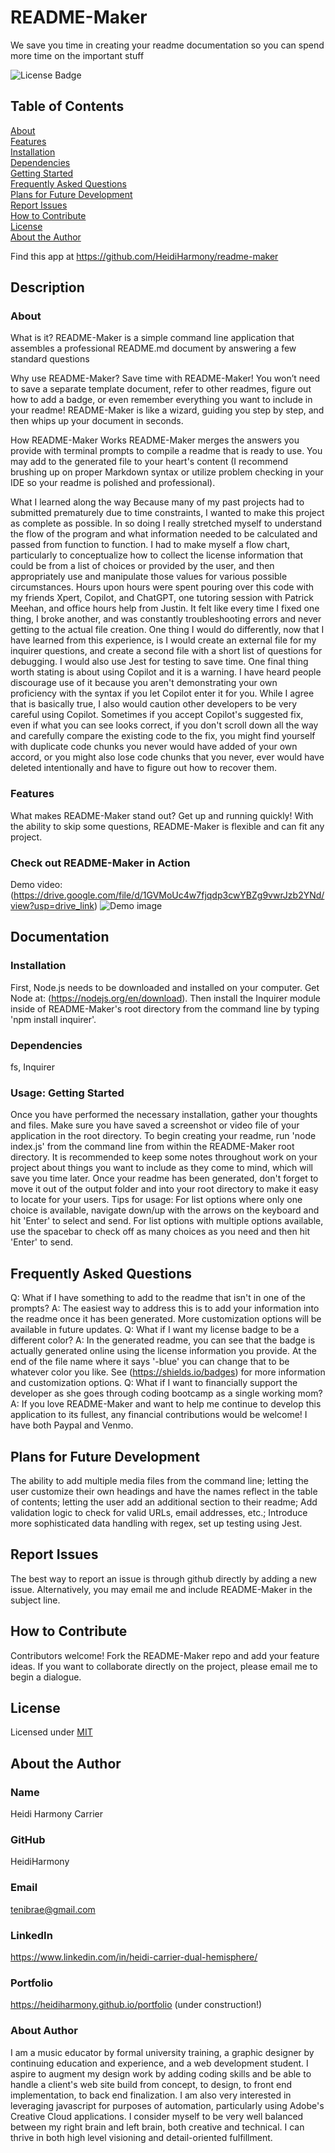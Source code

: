 # README-Maker

We save you time in creating your readme documentation so you can spend more time on the important stuff

![License Badge](https://img.shields.io/badge/License-MIT-blue.svg)

## Table of Contents

[About](#about)  
[Features](#features)  
[Installation](#installation)  
[Dependencies](#dependencies)  
[Getting Started](#usage-getting-started)  
[Frequently Asked Questions](#frequently-asked-questions)  
[Plans for Future Development](#plans-for-future-development)  
[Report Issues](#report-issues)  
[How to Contribute](#how-to-contribute)  
[License](#license)  
[About the Author](#about-the-author)

Find this app at <https://github.com/HeidiHarmony/readme-maker>

## Description

### About

What is it?
     README-Maker is a simple command line application that assembles a professional README.md document by answering a few standard questions

Why use README-Maker?
     Save time with README-Maker! You won’t need to save a separate template document, refer to other readmes, figure out how to add a badge, or even remember everything you want to include in your readme! README-Maker is like a wizard, guiding you step by step, and then whips up your document in seconds.

How README-Maker Works
     README-Maker merges the answers you provide with terminal prompts to compile a readme that is ready to use. You may add to the generated file to your heart's content (I recommend brushing up on proper Markdown syntax or utilize problem checking in your IDE so your readme is polished and professional).

What I learned along the way
     Because many of my past projects had to submitted prematurely due to time constraints, I wanted to make this project as complete as possible. In so doing I really stretched myself to understand the flow of the program and what information needed to be calculated and passed from function to function. I had to make myself a flow chart, particularly to conceptualize how to collect the license information that could be from a list of choices or provided by the user, and then appropriately use and manipulate those values for various possible circumstances.
     Hours upon hours were spent pouring over this code with my friends Xpert, Copilot, and ChatGPT, one tutoring session with Patrick Meehan, and office hours help from Justin. It felt like every time I fixed one thing, I broke another, and was constantly troubleshooting errors and never getting to the actual file creation. One thing I would do differently, now that I have learned from this experience, is I would create an external file for my inquirer questions, and create a second file with a short list of questions for debugging. I would also use Jest for testing to save time.
     One final thing worth stating is about using Copilot and it is a warning. I have heard people discourage use of it because you aren't demonstrating your own proficiency with the syntax if you let Copilot enter it for you. While I agree that is basically true, I also would caution other developers to be very careful using Copilot. Sometimes if you accept Copilot's suggested fix, even if what you can see looks correct, if you don't scroll down all the way and carefully compare the existing code to the fix, you might find yourself with duplicate code chunks you never would have added of your own accord, or you might also lose code chunks that you never, ever would have deleted intentionally and have to figure out how to recover them.

### Features

What makes README-Maker stand out?
     Get up and running quickly! With the ability to skip some questions, README-Maker is flexible and can fit any project.

### Check out README-Maker in Action

Demo video: (<https://drive.google.com/file/d/1GVMoUc4w7fjqdp3cwYBZg9vwrJzb2YNd/view?usp=drive_link>)
![Demo image](readme-maker-walkthrough.png)

## Documentation

### Installation

First, Node.js needs to be downloaded and installed on your computer. Get Node at: (<https://nodejs.org/en/download>). Then install the Inquirer module inside of README-Maker's root directory from the command line by typing 'npm install inquirer'.

### Dependencies

fs, Inquirer

### Usage: Getting Started

Once you have performed the necessary installation, gather your thoughts and files. Make sure you have saved a screenshot or video file of your application in the root directory. To begin creating your readme, run 'node index.js' from the command line from within the README-Maker root directory. It is recommended to keep some notes throughout work on your project about things you want to include as they come to mind, which will save you time later. Once your readme has been generated, don't forget to move it out of the output folder and into your root directory to make it easy to locate for your users. Tips for usage: For list options where only one choice is available, navigate down/up with the arrows on the keyboard and hit 'Enter' to select and send. For list options with multiple options available, use the spacebar to check off as many choices as you need and then hit 'Enter' to send.

## Frequently Asked Questions

Q: What if I have something to add to the readme that isn't in one of the prompts?
A: The easiest way to address this is to add your information into the readme once it has been generated. More customization options will be available in future updates.
Q: What if I want my license badge to be a different color?
A: In the generated readme, you can see that the badge is actually generated online using the license information you provide. At the end of the file name where it says '-blue' you can change that to be whatever color you like. See (<https://shields.io/badges>) for more information and customization options.
Q: What if I want to financially support the developer as she goes through coding bootcamp as a single working mom?
A: If you love README-Maker and want to help me continue to develop this application to its fullest, any financial contributions would be welcome! I have both Paypal and Venmo.

## Plans for Future Development

The ability to add multiple media files from the command line; letting the user customize their own headings and have the names reflect in the table of contents; letting the user add an additional section to their readme; Add validation logic to check for valid URLs, email addresses, etc.; Introduce more sophisticated data handling with regex, set up testing using Jest.

## Report Issues

The best way to report an issue is through github directly by adding a new issue. Alternatively, you may email me and include README-Maker in the subject line.

## How to Contribute

Contributors welcome! Fork the README-Maker repo and add your feature ideas. If you want to collaborate directly on the project, please email me to begin a dialogue.

## License

Licensed under [MIT](https://choosealicense.com/licenses/MIT)

## About the Author

### Name

Heidi Harmony Carrier

### GitHub

HeidiHarmony

### Email

<tenibrae@gmail.com>

### LinkedIn

<https://www.linkedin.com/in/heidi-carrier-dual-hemisphere/>

### Portfolio

<https://heidiharmony.github.io/portfolio>
(under construction!)

### About Author

I am a music educator by formal university training, a graphic designer by continuing education and experience, and a web development student. I aspire to augment my design work by adding coding skills and be able to handle a client's web site build from concept, to design, to front end implementation, to back end finalization. I am also very interested in leveraging javascript for purposes of automation, particularly using Adobe's Creative Cloud applications. I consider myself to be very well balanced between my right brain and left brain, both creative and technical. I can thrive in both high level visioning and detail-oriented fulfillment.
